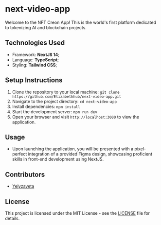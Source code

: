 # next-video-app

Welcome to the NFT Creon App! This is the world's first platform dedicated to tokenizing AI and blockchain projects.

## Technologies Used

- Framework: **NextJS 14**;
- Language: **TypeScript**;
- Styling: **Tailwind CSS**;

## Setup Instructions

1. Clone the repository to your local machine: `git clone https://github.com/Elizabethhub/next-video-app.git`
2. Navigate to the project directory: `cd next-video-app`
3. Install dependencies: `npm install`
4. Start the development server: `npm run dev`
5. Open your browser and visit `http://localhost:3000` to view the application.

## Usage

- Upon launching the application, you will be presented with a pixel-perfect integration of a provided Figma design, showcasing proficient skills in front-end development using NextJS.

## Contributors

- [Yelyzaveta](https://github.com/ElizabethHub)

## License

This project is licensed under the MIT License - see the [LICENSE](LICENSE) file for details.
